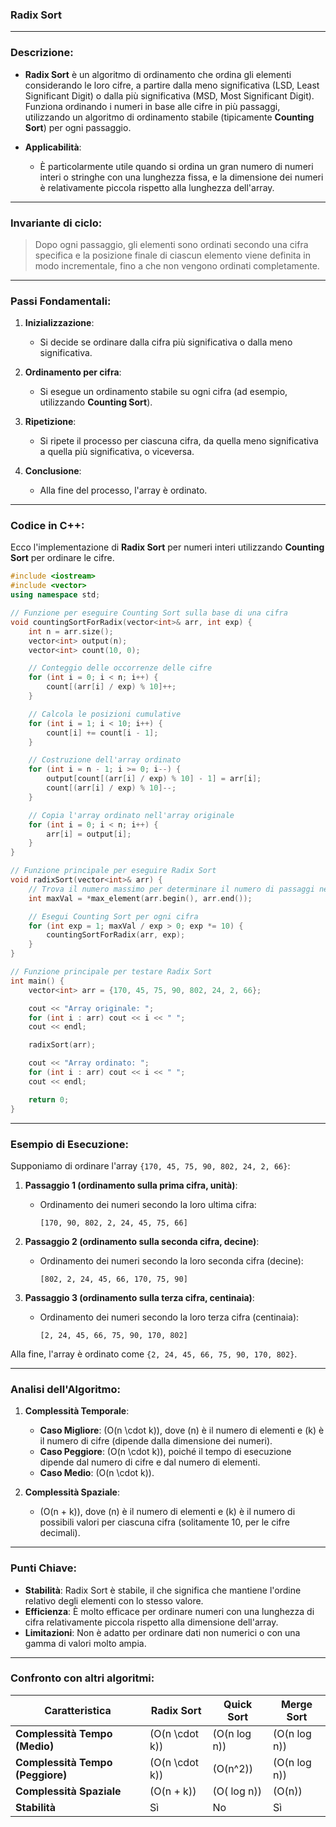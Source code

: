 ### **Radix Sort**

---

### **Descrizione**:
- **Radix Sort** è un algoritmo di ordinamento che ordina gli elementi considerando le loro cifre, a partire dalla meno significativa (LSD, Least Significant Digit) o dalla più significativa (MSD, Most Significant Digit). Funziona ordinando i numeri in base alle cifre in più passaggi, utilizzando un algoritmo di ordinamento stabile (tipicamente **Counting Sort**) per ogni passaggio.
  
- **Applicabilità**:
  - È particolarmente utile quando si ordina un gran numero di numeri interi o stringhe con una lunghezza fissa, e la dimensione dei numeri è relativamente piccola rispetto alla lunghezza dell'array.

---

### **Invariante di ciclo**:
> Dopo ogni passaggio, gli elementi sono ordinati secondo una cifra specifica e la posizione finale di ciascun elemento viene definita in modo incrementale, fino a che non vengono ordinati completamente.

---

### **Passi Fondamentali**:
1. **Inizializzazione**:
   - Si decide se ordinare dalla cifra più significativa o dalla meno significativa.
   
2. **Ordinamento per cifra**:
   - Si esegue un ordinamento stabile su ogni cifra (ad esempio, utilizzando **Counting Sort**).

3. **Ripetizione**:
   - Si ripete il processo per ciascuna cifra, da quella meno significativa a quella più significativa, o viceversa.

4. **Conclusione**:
   - Alla fine del processo, l'array è ordinato.

---

### **Codice in C++**:
Ecco l'implementazione di **Radix Sort** per numeri interi utilizzando **Counting Sort** per ordinare le cifre.

```cpp
#include <iostream>
#include <vector>
using namespace std;

// Funzione per eseguire Counting Sort sulla base di una cifra
void countingSortForRadix(vector<int>& arr, int exp) {
    int n = arr.size();
    vector<int> output(n);
    vector<int> count(10, 0);

    // Conteggio delle occorrenze delle cifre
    for (int i = 0; i < n; i++) {
        count[(arr[i] / exp) % 10]++;
    }

    // Calcola le posizioni cumulative
    for (int i = 1; i < 10; i++) {
        count[i] += count[i - 1];
    }

    // Costruzione dell'array ordinato
    for (int i = n - 1; i >= 0; i--) {
        output[count[(arr[i] / exp) % 10] - 1] = arr[i];
        count[(arr[i] / exp) % 10]--;
    }

    // Copia l'array ordinato nell'array originale
    for (int i = 0; i < n; i++) {
        arr[i] = output[i];
    }
}

// Funzione principale per eseguire Radix Sort
void radixSort(vector<int>& arr) {
    // Trova il numero massimo per determinare il numero di passaggi necessari
    int maxVal = *max_element(arr.begin(), arr.end());

    // Esegui Counting Sort per ogni cifra
    for (int exp = 1; maxVal / exp > 0; exp *= 10) {
        countingSortForRadix(arr, exp);
    }
}

// Funzione principale per testare Radix Sort
int main() {
    vector<int> arr = {170, 45, 75, 90, 802, 24, 2, 66};

    cout << "Array originale: ";
    for (int i : arr) cout << i << " ";
    cout << endl;

    radixSort(arr);

    cout << "Array ordinato: ";
    for (int i : arr) cout << i << " ";
    cout << endl;

    return 0;
}
```

---

### **Esempio di Esecuzione**:
Supponiamo di ordinare l'array `{170, 45, 75, 90, 802, 24, 2, 66}`:

1. **Passaggio 1 (ordinamento sulla prima cifra, unità)**:
   - Ordinamento dei numeri secondo la loro ultima cifra:
     ```
     [170, 90, 802, 2, 24, 45, 75, 66]
     ```
   
2. **Passaggio 2 (ordinamento sulla seconda cifra, decine)**:
   - Ordinamento dei numeri secondo la loro seconda cifra (decine):
     ```
     [802, 2, 24, 45, 66, 170, 75, 90]
     ```

3. **Passaggio 3 (ordinamento sulla terza cifra, centinaia)**:
   - Ordinamento dei numeri secondo la loro terza cifra (centinaia):
     ```
     [2, 24, 45, 66, 75, 90, 170, 802]
     ```

Alla fine, l'array è ordinato come `{2, 24, 45, 66, 75, 90, 170, 802}`.

---

### **Analisi dell'Algoritmo**:

1. **Complessità Temporale**:
   - **Caso Migliore**: \(O(n \cdot k)\), dove \(n\) è il numero di elementi e \(k\) è il numero di cifre (dipende dalla dimensione dei numeri).
   - **Caso Peggiore**: \(O(n \cdot k)\), poiché il tempo di esecuzione dipende dal numero di cifre e dal numero di elementi.
   - **Caso Medio**: \(O(n \cdot k)\).

2. **Complessità Spaziale**:
   - \(O(n + k)\), dove \(n\) è il numero di elementi e \(k\) è il numero di possibili valori per ciascuna cifra (solitamente 10, per le cifre decimali).

---

### **Punti Chiave**:
- **Stabilità**: Radix Sort è stabile, il che significa che mantiene l'ordine relativo degli elementi con lo stesso valore.
- **Efficienza**: È molto efficace per ordinare numeri con una lunghezza di cifra relativamente piccola rispetto alla dimensione dell'array.
- **Limitazioni**: Non è adatto per ordinare dati non numerici o con una gamma di valori molto ampia.

---

### **Confronto con altri algoritmi**:

| **Caratteristica**      | **Radix Sort**           | **Quick Sort**         | **Merge Sort**         |
|--------------------------|--------------------------|------------------------|------------------------|
| **Complessità Tempo (Medio)** | \(O(n \cdot k)\)         | \(O(n  log n)\)        | \(O(n  log n)\)        |
| **Complessità Tempo (Peggiore)** | \(O(n \cdot k)\)         | \(O(n^2)\)             | \(O(n  log n)\)        |
| **Complessità Spaziale** | \(O(n + k)\)             | \(O( log n)\)          | \(O(n)\)               |
| **Stabilità**            | Sì                       | No                     | Sì                     |